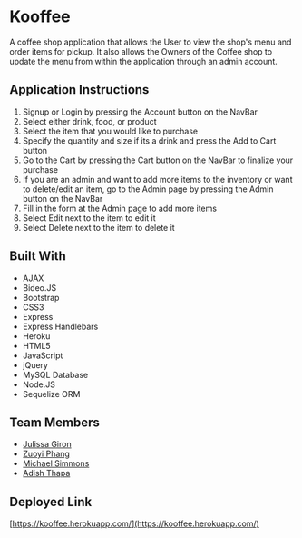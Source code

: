 # Kooffee

A coffee shop application that allows the User to view the shop's menu and order items for pickup. It also allows the Owners of the Coffee shop to update the menu from within the application through an admin account.

## Application Instructions

1. Signup or Login by pressing the Account button on the NavBar
2. Select either drink, food, or product
3. Select the item that you would like to purchase
4. Specify the quantity and size if its a drink and press the Add to Cart button
5. Go to the Cart by pressing the Cart button on the NavBar to finalize your purchase
6. If you are an admin and want to add more items to the inventory or want to delete/edit an item, go to the Admin page by pressing the Admin button on the NavBar
7. Fill in the form at the Admin page to add more items
8. Select Edit next to the item to edit it 
9. Select Delete next to the item to delete it

## Built With

- AJAX
- Bideo.JS
- Bootstrap
- CSS3
- Express
- Express Handlebars
- Heroku
- HTML5
- JavaScript
- jQuery
- MySQL Database
- Node.JS
- Sequelize ORM

## Team Members
* [Julissa Giron](https://github.com/Juligi)
* [Zuoyi Phang](https://github.com/frostyasian)
* [Michael Simmons](https://github.com/simmonsm13)
* [Adish Thapa](https://github.com/adishthapa)

## Deployed Link

[https://kooffee.herokuapp.com/](https://kooffee.herokuapp.com/)
